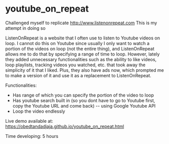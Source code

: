 # youtube_on_repeat
Challenged myself to replicate http://www.listenonrepeat.com This is my attempt in doing so

ListenOnRepeat is a website that I often use to listen to Youtube videos on loop. I cannot do this on Youtube since usually I only want to watch a portion of the videos on loop (not the entire thing), and ListenOnRepeat allows me to do that by specifying a range of time to loop. However, lately they added unnecessary functionalities such as the ability to like videos, loop playlists, tracking videos you watched, etc. that took away the simplicity of it that I liked. Plus, they also have ads now, which prompted me to make a version of it and use it as a replacement to ListenOnRepeat.

Functionalities:
- Has range of which you can specify the portion of the video to loop
- Has youtube search built in (so you dont have to go to Youtube first, copy the Youtube URL and come back) -- using Google Youtube API
- Loop the video endlessly

Live demo available at: https://obedtandadjaja.github.io/youtube_on_repeat.html

Time developing: 5 hours
